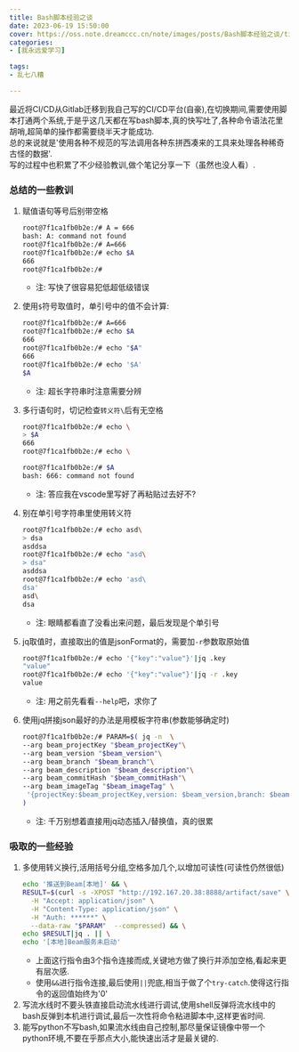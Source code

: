 ```yaml
---
title: Bash脚本经验之谈
date: 2023-06-19 15:50:00
cover: https://oss.note.dreamccc.cn/note/images/posts/Bash脚本经验之谈/title.jpg
categories:
- [我永远爱学习]

tags:
- 乱七八糟

---
```


最近将CI/CD从Gitlab迁移到我自己写的CI/CD平台(自豪),在切换期间,需要使用脚本打通两个系统,于是乎这几天都在写bash脚本,真的快写吐了,各种命令语法花里胡哨,超简单的操作都需要绕半天才能成功.  
总的来说就是'使用各种不规范的写法调用各种东拼西凑来的工具来处理各种稀奇古怪的数据'.   
写的过程中也积累了不少经验教训,做个笔记分享一下（虽然也没人看）.

<!--more-->

### 总结的一些教训

1. 赋值语句等号后别带空格
    ```bash
    root@7f1ca1fb0b2e:/# A = 666
    bash: A: command not found
    root@7f1ca1fb0b2e:/# A=666
    root@7f1ca1fb0b2e:/# echo $A
    666
    root@7f1ca1fb0b2e:/# 
    ```
    - 注: 写快了很容易犯低超低级错误

2. 使用`$`符号取值时，单引号中的值不会计算:
    ```bash
    root@7f1ca1fb0b2e:/# A=666
    root@7f1ca1fb0b2e:/# echo $A
    666
    root@7f1ca1fb0b2e:/# echo "$A"
    666
    root@7f1ca1fb0b2e:/# echo '$A'
    $A
    ```
    - 注: 超长字符串时注意需要分辨
  

3. 多行语句时，切记检查`转义符\`后有无空格
    ```bash
    root@7f1ca1fb0b2e:/# echo \
    > $A
    666
    root@7f1ca1fb0b2e:/# echo \ 

    root@7f1ca1fb0b2e:/# $A
    bash: 666: command not found
    ```
    - 注: 答应我在vscode里写好了再粘贴过去好不?

4. 别在单引号字符串里使用转义符
    ```bash
    root@7f1ca1fb0b2e:/# echo asd\
    > dsa
    asddsa
    root@7f1ca1fb0b2e:/# echo "asd\
    > dsa"
    asddsa
    root@7f1ca1fb0b2e:/# echo 'asd\
    dsa'
    asd\
    dsa
    ```
    - 注: 眼睛都看直了没看出来问题，最后发现是个单引号

5. jq取值时，直接取出的值是jsonFormat的，需要加`-r`参数取原始值
    ```bash
    root@7f1ca1fb0b2e:/# echo '{"key":"value"}'|jq .key
    "value"
    root@7f1ca1fb0b2e:/# echo '{"key":"value"}'|jq -r .key
    value
    ```
    - 注: 用之前先看看`--help`吧，求你了

6. 使用jq拼接json最好的办法是用模板字符串(参数能够确定时)
    ```bash
    root@7f1ca1fb0b2e:/# PARAM=$( jq -n  \
    --arg beam_projectKey "$beam_projectKey"\
    --arg beam_version "$beam_version"\
    --arg beam_branch "$beam_branch"\
    --arg beam_description "$beam_description"\
    --arg beam_commitHash "$beam_commitHash"\
    --arg beam_imageTag "$beam_imageTag" \
     '{projectKey:$beam_projectKey,version: $beam_version,branch: $beam_branch,description: $beam_description,commitHash: $beam_commitHash,imageTag: $beam_imageTag,createUserId: "USR-000000",createUserName: "GitLab-CI"}'\
    )
    ```
   - 注: 千万别想着直接用jq动态插入/替换值，真的很累

### 吸取的一些经验

1. 多使用转义换行,活用括号分组,空格多加几个,以增加可读性(可读性仍然很低)
    ```bash
    echo '推送到Beam[本地]' && \
    RESULT=$(curl -s -XPOST "http://192.167.20.38:8888/artifact/save" \
      -H "Accept: application/json" \
      -H "Content-Type: application/json" \
      -H "Auth: ******" \
      --data-raw "$PARAM"  --compressed) && \
    echo $RESULT|jq . || \
    echo '[本地]Beam服务未启动'
    ```
    - 上面这行指令由3个指令连接而成,关键地方做了换行并添加空格,看起来更有层次感.
    - 使用`&&`进行指令连接,最后使用`||`兜底,相当于做了个`try-catch`.使得这行指令的返回值始终为'0'
2. 写流水线时不要头铁直接启动流水线进行调试,使用shell反弹将流水线中的bash反弹到本机进行调试,最后一次性将命令粘进脚本中,这样更省时间.
3. 能写python不写bash,如果流水线由自己控制,那尽量保证镜像中带一个python环境,不要在乎那点大小,能快速出活才是最关键的.